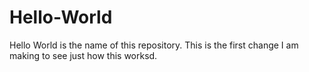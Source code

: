 # Hello-World
Hello World is the name of this repository.
This is the first change I am making to see just how this worksd.
